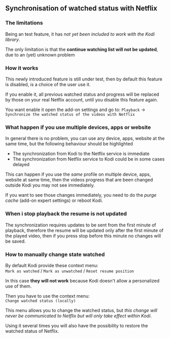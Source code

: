 ## Synchronisation of watched status with Netflix

### The limitations

Being an test feature, it has _not yet been included to work with the Kodi library_.

The only limitation is that the **continue watching list will not be updated**, due to an (yet) unknown problem

### How it works

This newly introduced feature is still under test, then by default this feature is disabled, is a choice of the user use it.

If you enable it, all previous watched status and progress will be replaced by those on your real Netflix account, until you disable this feature again.

You want enable it open the add-on settings and go to:
`Playback` -> `Synchronize the watched status of the videos with Netflix`

### What happen if you use multiple devices, apps or website

In general there is no problem, you can use any device, apps, website at the same time, but the following behaviour should be highlighted

- The synchronization from Kodi to the Netflix service is immediate
- The synchronization from Netflix service to Kodi could be in some cases delayed

This can happen if you use the _same_ profile on multiple device, apps, website at same time, then the videos progress that are been changed outside Kodi you may not see immediately.

If you want to see those changes immediately, you need to do the _purge cache_ (add-on expert settings) or reboot Kodi.

### When i stop playback the resume is not updated

The synchronization requires updates to be sent from the first minute of playback, therefore the resume will be updated only after the first minute of the played video, then if you press stop before this minute no changes will be saved.

### How to manually change state watched

By default Kodi provide these context menu:<br/>
`Mark as watched` / `Mark as unwatched` / `Reset resume position`

In this case **they will not work** because Kodi doesn't allow a personalized use of them.

Then you have to use the context menu:<br/>
`Change watched status (locally)`

This menu allows you to change the watched status, but _this change will never be communicated to Netflix but will only take effect within Kodi_.

Using it several times you will also have the possibility to restore the watched status of Netflix.
